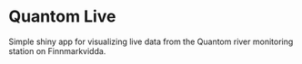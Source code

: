# Quantom Live


Simple shiny app for visualizing live data from the Quantom river monitoring station on Finnmarkvidda. 
